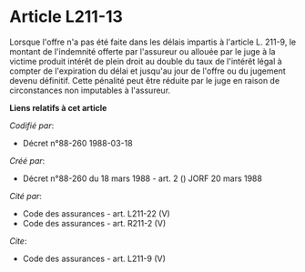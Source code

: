 # Article L211-13

Lorsque l'offre n'a pas été faite dans les délais impartis à l'article L. 211-9, le montant de l'indemnité offerte par
l'assureur ou allouée par le juge à la victime produit intérêt de plein droit au double du taux de l'intérêt légal à compter
de l'expiration du délai et jusqu'au jour de l'offre ou du jugement devenu définitif. Cette pénalité peut être réduite par le
juge en raison de circonstances non imputables à l'assureur.

**Liens relatifs à cet article**

_Codifié par_:

  - Décret n°88-260 1988-03-18

_Créé par_:

  - Décret n°88-260 du 18 mars 1988 - art. 2 () JORF 20 mars 1988

_Cité par_:

  - Code des assurances - art. L211-22 (V)
  - Code des assurances - art. R211-2 (V)

_Cite_:

  - Code des assurances - art. L211-9 (V)
